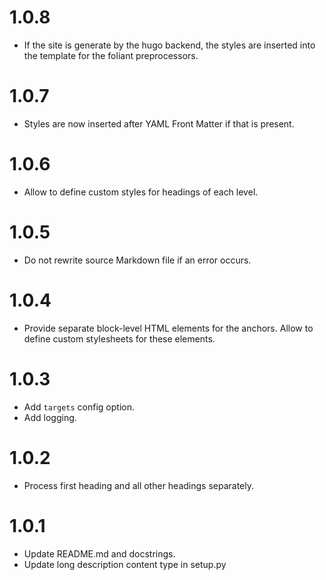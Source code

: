 # 1.0.8

-   If the site is generate by the hugo backend, the styles are inserted into the template for the foliant preprocessors.

# 1.0.7

-   Styles are now inserted after YAML Front Matter if that is present.

# 1.0.6

-   Allow to define custom styles for headings of each level.

# 1.0.5

-   Do not rewrite source Markdown file if an error occurs.

# 1.0.4

-   Provide separate block-level HTML elements for the anchors. Allow to define custom stylesheets for these elements.

# 1.0.3

-   Add `targets` config option.
-   Add logging.

# 1.0.2

-   Process first heading and all other headings separately.

# 1.0.1

-   Update README.md and docstrings.
-   Update long description content type in setup.py
